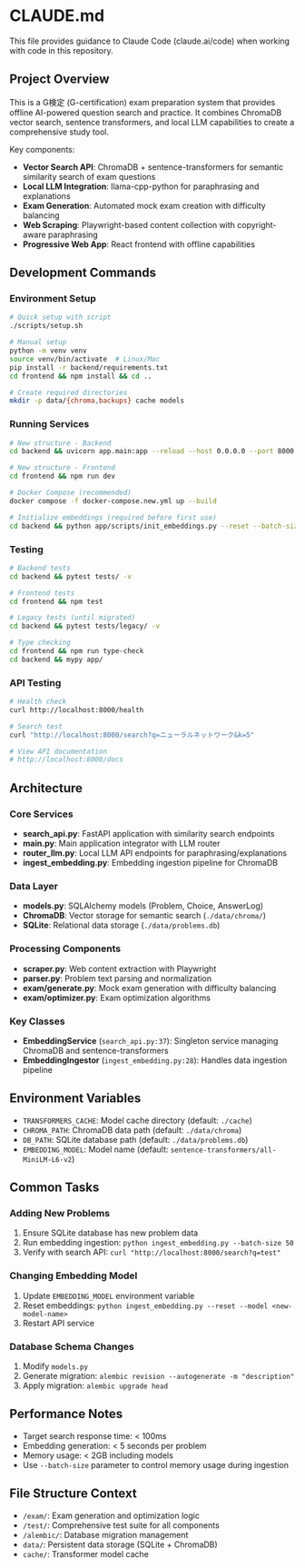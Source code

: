 # CLAUDE.md

This file provides guidance to Claude Code (claude.ai/code) when working with code in this repository.

## Project Overview

This is a G検定 (G-certification) exam preparation system that provides offline AI-powered question search and practice. It combines ChromaDB vector search, sentence transformers, and local LLM capabilities to create a comprehensive study tool.

Key components:
- **Vector Search API**: ChromaDB + sentence-transformers for semantic similarity search of exam questions
- **Local LLM Integration**: llama-cpp-python for paraphrasing and explanations
- **Exam Generation**: Automated mock exam creation with difficulty balancing
- **Web Scraping**: Playwright-based content collection with copyright-aware paraphrasing
- **Progressive Web App**: React frontend with offline capabilities

## Development Commands

### Environment Setup
```bash
# Quick setup with script
./scripts/setup.sh

# Manual setup
python -m venv venv
source venv/bin/activate  # Linux/Mac
pip install -r backend/requirements.txt
cd frontend && npm install && cd ..

# Create required directories
mkdir -p data/{chroma,backups} cache models
```

### Running Services
```bash
# New structure - Backend
cd backend && uvicorn app.main:app --reload --host 0.0.0.0 --port 8000

# New structure - Frontend
cd frontend && npm run dev

# Docker Compose (recommended)
docker compose -f docker-compose.new.yml up --build

# Initialize embeddings (required before first use)
cd backend && python app/scripts/init_embeddings.py --reset --batch-size 100
```

### Testing
```bash
# Backend tests
cd backend && pytest tests/ -v

# Frontend tests
cd frontend && npm test

# Legacy tests (until migrated)
cd backend && pytest tests/legacy/ -v

# Type checking
cd frontend && npm run type-check
cd backend && mypy app/
```

### API Testing
```bash
# Health check
curl http://localhost:8000/health

# Search test
curl "http://localhost:8000/search?q=ニューラルネットワーク&k=5"

# View API documentation
# http://localhost:8000/docs
```

## Architecture

### Core Services
- **search_api.py**: FastAPI application with similarity search endpoints
- **main.py**: Main application integrator with LLM router
- **router_llm.py**: Local LLM API endpoints for paraphrasing/explanations
- **ingest_embedding.py**: Embedding ingestion pipeline for ChromaDB

### Data Layer
- **models.py**: SQLAlchemy models (Problem, Choice, AnswerLog)
- **ChromaDB**: Vector storage for semantic search (`./data/chroma/`)
- **SQLite**: Relational data storage (`./data/problems.db`)

### Processing Components
- **scraper.py**: Web content extraction with Playwright
- **parser.py**: Problem text parsing and normalization
- **exam/generate.py**: Mock exam generation with difficulty balancing
- **exam/optimizer.py**: Exam optimization algorithms

### Key Classes
- **EmbeddingService** (`search_api.py:37`): Singleton service managing ChromaDB and sentence-transformers
- **EmbeddingIngestor** (`ingest_embedding.py:28`): Handles data ingestion pipeline

## Environment Variables

- `TRANSFORMERS_CACHE`: Model cache directory (default: `./cache`)
- `CHROMA_PATH`: ChromaDB data path (default: `./data/chroma`)
- `DB_PATH`: SQLite database path (default: `./data/problems.db`)
- `EMBEDDING_MODEL`: Model name (default: `sentence-transformers/all-MiniLM-L6-v2`)

## Common Tasks

### Adding New Problems
1. Ensure SQLite database has new problem data
2. Run embedding ingestion: `python ingest_embedding.py --batch-size 50`
3. Verify with search API: `curl "http://localhost:8000/search?q=test"`

### Changing Embedding Model
1. Update `EMBEDDING_MODEL` environment variable
2. Reset embeddings: `python ingest_embedding.py --reset --model <new-model-name>`
3. Restart API service

### Database Schema Changes
1. Modify `models.py`
2. Generate migration: `alembic revision --autogenerate -m "description"`
3. Apply migration: `alembic upgrade head`

## Performance Notes

- Target search response time: < 100ms
- Embedding generation: < 5 seconds per problem
- Memory usage: < 2GB including models
- Use `--batch-size` parameter to control memory usage during ingestion

## File Structure Context

- `/exam/`: Exam generation and optimization logic
- `/test/`: Comprehensive test suite for all components
- `/alembic/`: Database migration management
- `data/`: Persistent data storage (SQLite + ChromaDB)
- `cache/`: Transformer model cache